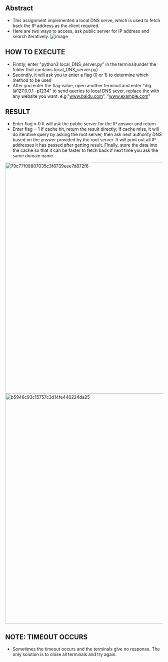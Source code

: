 ## Abstract
- This assignment implemented a local DNS serve, which is used to fetch back the IP address as the client required.
- Here are two ways to access, ask public server for IP address and search iteratively.
 ![image](https://github.com/Yifu-Tian/ECE4016/assets/102942951/f577ff7d-485b-4cd8-b57a-cddfc44eda24)

## HOW TO EXECUTE
- Firstly, enter "python3 local_DNS_server.py" in the terminal(under the folder that contains local_DNS_server.py)
- Secondly, it will ask you to enter a flag (0 or 1) to determine which method to be used
- After you enter the flag value, open another terminal and enter "dig <website> @127.0.0.1 -p1234" to send queries to local DNS sever, replace the <website> with any website you want. e.g."www.baidu.com", "www.example.com"

## RESULT
- Enter flag = 0
It will ask the public server for the IP answer and return
- Enter flag = 1
If cache hit, return the result directly;
If cache miss, it will do iterative query by asking the root server, then ask next authority DNS based on the answer provided by the root server. It will print out all IP addresses it has passed after getting result. Finally, store the data into the cache so that it can be faster to fetch back if next time you ask the same domain name.

<img width="738" alt="79c77f08807035c3f8739eee7d872f6" src="https://github.com/Yifu-Tian/ECE4016/assets/102942951/9d4719da-9e61-4929-adab-1cfef37b4417" align="middle" />
<img width="734" alt="b5946c93c15757c3d14fe440224da25" src="https://github.com/Yifu-Tian/ECE4016/assets/102942951/a98b8f3a-0a75-407d-9b13-72e0cd0c440f">


## NOTE: TIMEOUT OCCURS
- Sometimes the timeout occurs and the terminals give no response. The only solution is to close all terminals and try again.
